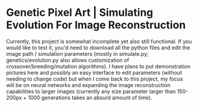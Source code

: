 # Genetic Pixel Art | Simulating Evolution For Image Reconstruction

Currently, this project is somewhat incomplete yet also still functional. If you would like to test it, you'd need to download all the python files and edit the image path / simulation parameters (mostly in simulate.py; genetics/evolution.py also allows customization of crossover/breeding/mutation algorithms). I have plans to put demonstration pictures here and possibly an easy interface to edit parameters (without needing to change code) but when I come back to this project, my focus will be on neural networks and expanding the image reconstruction capabilities to larger images (currently any size parameter larger than 150-200px + 1000 generations takes an absurd amount of time).
